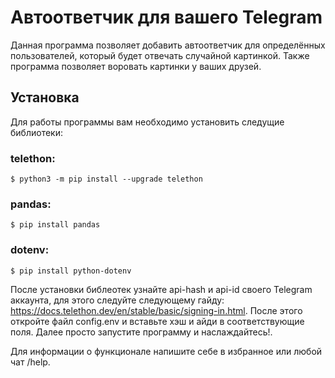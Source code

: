 # Автоответчик для вашего Telegram
Данная программа позволяет добавить автоответчик для определённых пользователей, который будет отвечать случайной картинкой. Также программа позволяет воровать картинки у ваших друзей.

## Установка
Для работы программы вам необходимо установить следущие библиотеки:
### telethon:
```console
$ python3 -m pip install --upgrade telethon
```
### pandas:
```console
$ pip install pandas
```
### dotenv:
```console
$ pip install python-dotenv
```

После установки библеотек узнайте api-hash и api-id своего Telegram аккаунта, для этого следуйте следующему гайду: <https://docs.telethon.dev/en/stable/basic/signing-in.html>.
После этого откройте файл config.env и вставьте хэш и айди в соответствующие поля. Далее просто запустите программу и наслаждайтесь!.

Для информации о функционале напишите себе в избранное или любой чат /help.
